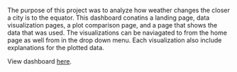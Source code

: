 The purpose of this project was to analyze how weather changes the closer a city is to the equator.
This dashboard conatins a landing page, data visualization pages, a plot comparison page, and a page that shows the data that was used. 
The visualizations can be naviagated to from the home page as well from in the drop down menu. Each visualization also include explanations for the plotted data.

View dashboard [here](https://michaelbodensteiner.github.io/web-design-weather/).
